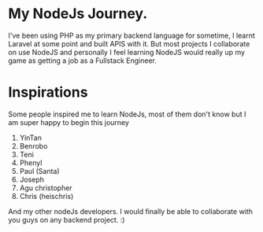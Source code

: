 # My NodeJs Journey.

I've been using PHP as my primary backend language for sometime, I learnt Laravel at some point and built APIS with it. But most projects I collaborate on use NodeJS and personally I feel learning NodeJS would really  up my game as getting a job as a Fullstack Engineer. 

# Inspirations

Some people inspired me to learn NodeJs, most of them don't know but I am super happy to begin this journey

1. YinTan
2. Benrobo
3. Teni
4. Phenyl
5. Paul (Santa)
6. Joseph
7. Agu christopher
8. Chris (heischris)

And my other nodeJs developers. I would finally be able to collaborate with you guys on any backend project. :)



